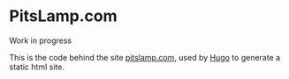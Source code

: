 PitsLamp.com
===

Work in progress

This is the code behind the site [pitslamp.com](http://www.pitslamp.com), used by
[Hugo](http://hugo.spf13.com) to generate a static html site.

